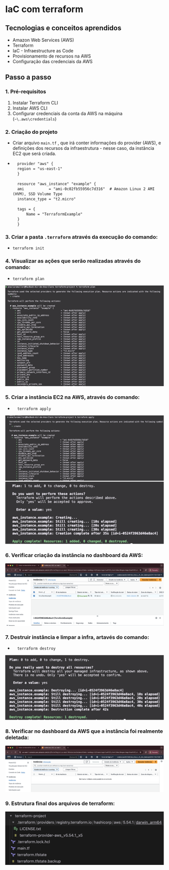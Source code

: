 # IaC com terraform
## Tecnologias e conceitos aprendidos
- Amazon Web Services (AWS)
- Terraform
- IaC - Infraestructure as Code
- Provisionamento de recursos na AWS
- Configuração das credenciais da AWS

## Passo a passo
### 1. Pré-requisitos
1. Instalar Terraform CLI
2. Instalar AWS CLI
3. Configurar credenciais da conta da AWS na máquina (`~\.aws\credentials`)

### 2. Criação do projeto
-  Criar arquivo `main.tf` , que irá conter informações do provider (AWS), e definições dos recursos da infraestrutura - nesse caso, da instância EC2 que será criada.
-       provider "aws" {
        region = "us-east-1"
        }

        resource "aws_instance" "example" {
        ami           = "ami-0c02fb55956c7d316"  # Amazon Linux 2 AMI (HVM), SSD Volume Type
        instance_type = "t2.micro"

        tags = {
            Name = "TerraformExample"
        }
        }

### 3. Criar a pasta `.terraform` através da execução do comando:
-     terraform init
### 4. Visualizar as ações que serão realizadas através do comando:
-     terraform plan
![img1](./assets/img1.png)
### 5. Criar a instância EC2 na AWS, através do comando:
-       terraform apply
![img2](./assets/img2.png)
![img3](./assets/img3.png)
### 6. Verificar criação da instância no dashboard da AWS:
![img4](./assets/img4.png)
### 7. Destruir instância e limpar a infra, artavés do comando:
-       terraform destroy
![img5](./assets/img5.png)
### 8. Verificar no dashboard da AWS que a instância foi realmente deletada:
![img6](./assets/img6.png)
### 9. Estrutura final dos arquivos de terraform:
![img7](./assets/img7.png)